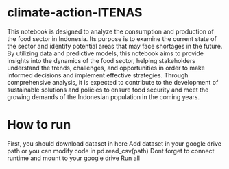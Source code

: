 # climate-action-ITENAS

This notebook is designed to analyze the consumption and production of the food sector in Indonesia. Its purpose is to examine the current state of the sector and identify potential areas that may face shortages in the future. By utilizing data and predictive models, this notebook aims to provide insights into the dynamics of the food sector, helping stakeholders understand the trends, challenges, and opportunities in order to make informed decisions and implement effective strategies. Through comprehensive analysis, it is expected to contribute to the development of sustainable solutions and policies to ensure food security and meet the growing demands of the Indonesian population in the coming years.

# How to run
First, you should download dataset in here
Add dataset in your google drive path or you can modify code in pd.read_csv(path)
Dont forget to connect runtime and mount to your google drive
Run all
